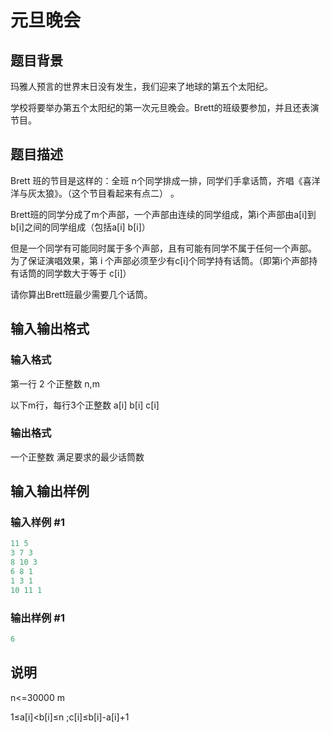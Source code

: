 # 元旦晚会

## 题目背景

玛雅人预言的世界末日没有发生，我们迎来了地球的第五个太阳纪。

学校将要举办第五个太阳纪的第一次元旦晚会。Brett的班级要参加，并且还表演节目。

## 题目描述

Brett 班的节目是这样的：全班 n个同学排成一排，同学们手拿话筒，齐唱《喜洋洋与灰太狼》。（这个节目看起来有点二） 。

Brett班的同学分成了m个声部，一个声部由连续的同学组成，第i个声部由a[i]到b[i]之间的同学组成（包括a[i] b[i]）

但是一个同学有可能同时属于多个声部，且有可能有同学不属于任何一个声部。 为了保证演唱效果，第 i 个声部必须至少有c[i]个同学持有话筒。（即第i个声部持有话筒的同学数大于等于 c[i]）

请你算出Brett班最少需要几个话筒。

## 输入输出格式

### 输入格式

第一行 2 个正整数 n,m

以下m行，每行3个正整数 a[i] b[i] c[i]

### 输出格式

一个正整数 满足要求的最少话筒数

## 输入输出样例

### 输入样例 #1

```cpp
11 5 
3 7 3 
8 10 3 
6 8 1 
1 3 1 
10 11 1 
```


### 输出样例 #1

```cpp
6 
```


## 说明

n<=30000 m

1≤a[i]<b[i]≤n ;c[i]≤b[i]-a[i]+1

